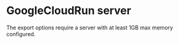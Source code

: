 # GoogleCloudRun server

The export options require a server with at least 1GB max memory configured. 

